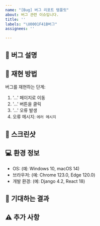 ```yaml
---
name: "[Bug] 버그 리포트 템플릿"
about: 버그 관련 이슈입니다.
title: ''
labels: "\U0001F41B버그"
assignees: ''

---
```


## 🐛 버그 설명
<!--어떤 버그가 발생했는지 명확하게 설명해주세요.-->

## 🎯 재현 방법
버그를 재현하는 단계:
1. '...' 페이지로 이동
2. '...' 버튼을 클릭
3. '...' 오류 발생
4. 오류 메시지: `에러 메시지`

## 📸 스크린샷
<!--버그가 발생한 화면을 첨부해주세요. (가능한 경우)-->

## 💻 환경 정보
- OS: (예: Windows 10, macOS 14)
- 브라우저: (예: Chrome 123.0, Edge 120.0)
- 개발 환경: (예: Django 4.2, React 18)

## 🚀 기대하는 결과
<!--버그가 수정되면 어떤 결과가 나와야 하는지 설명해주세요.-->

## ⚠️ 추가 사항
<!--기타 참고할 사항이 있다면 적어주세요.-->
